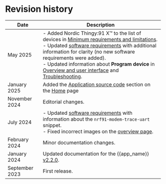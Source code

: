 # Revision history

| Date       | Description    |
|------------|----------------|
| May 2025   | - Added Nordic Thingy:91 X™ to the list of devices in [Minimum requirements and limitations](./requirements.md).<br/>- Updated  [software requirements](requirements.md#software-requirements) with additional information for clarity (no new software requirements were added).<br/>- Updated information about **Program device** in [Overview and user interface](overview.md#program-device) and [Troubleshooting](./troubleshooting.md#i-do-not-see-program-device). |
| January 2025   | Added the [Application source code](./index.md#application-source-code) section on the [Home](./index.md) page |
| November 2024 | Editorial changes. |
| July 2024      | - Updated [software requirements](requirements.md#software-requirements) with information about the `nrf91-modem-trace-uart` snippet.<br/>- Fixed incorrect images on the [overview page](overview.md).                                                                                                       |
| February 2024 | Minor documentation changes. |
| January 2024 | Updated documentation for the {{app_name}} [v2.2.0](https://github.com/NordicSemiconductor/pc-nrfconnect-cellularmonitor/blob/main/Changelog.md). |
| September 2023 | First release. |
